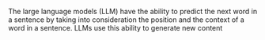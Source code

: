 The large language models (LLM) have the ability to predict the next word in a sentence by taking into consideration the position and the context of a word in a sentence. LLMs use this ability to generate new content
